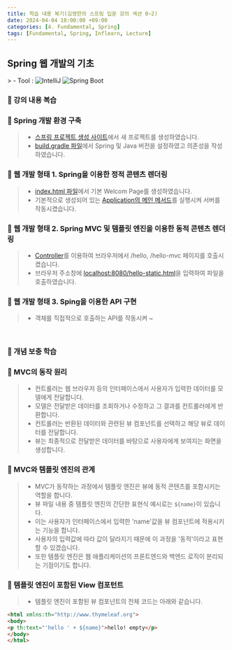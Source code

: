 ```yaml
---
title: 학습 내용 복기(김영한의 스프링 입문 강의 섹션 0~2)
date: 2024-04-04 18:00:00 +09:00
categories: [4. Fundamental, Spring]
tags: [Fundamental, Spring, Inflearn, Lecture]
---
```


<!-- 2024-04-04 글 작성 시작; 2024-04-06 페이지 호출 완료 -->
<h2>Spring 웹 개발의 기초</h2>
> - Tool :  
<img alt="IntelliJ" src="https://img.shields.io/badge/-IntelliJ-000000?style=flat-square&logo=intellij-idea&logoColor=white" />
<img alt="Spring Boot" src="https://img.shields.io/badge/-SpringBoot-6DB33F?style=flat-square&logo=spring&logoColor=white" />

<br>

### 🔔 강의 내용 복습
### 📌 Spring 개발 환경 구축
> - <a href="https://start.spring.io/">스프링 프로젝트 생성 사이트</a>에서 새 프로젝트를 생성하였습니다.
> - <a href="https://github.com/Kim-src/Study-Spring/blob/main/build.gradle">build.gradle 파일</a>에서 Spring 및 Java 버전을 설정하였고 의존성을 작성하였습니다.

### 📌 웹 개발 형태 1. Spring을 이용한 정적 콘텐츠 렌더링
> - <a href="https://github.com/Kim-src/Study-Spring/blob/main/src/main/resources/static/index.html">index.html 파일</a>에서 기본 Welcom Page를 생성하였습니다.
> - 기본적으로 생성되어 있는 <a href="https://github.com/Kim-src/Study-Spring/blob/main/src/main/java/hello/hellospring/HelloSpringApplication.java">Application의 메인 메서드</a>를 실행시켜 서버를 작동시켰습니다.

### 📌 웹 개발 형태 2. Spring MVC 및 템플릿 엔진을 이용한 동적 콘텐츠 렌더링
> - <a href="https://github.com/Kim-src/Study-Spring/blob/main/src/main/java/hello/hellospring/controller/HelloController.java">Controller</a>를 이용하여 브라우저에서 /hello, /hello-mvc 페이지를 호출시켰습니다.
> - 브라우저 주소창에 <a href="https://github.com/Kim-src/Study-Spring/blob/main/src/main/resources/static/hello-static.html">localhost:8080/hello-static.html</a>을 입력하여 파일을 호출하였습니다.

### 📌 웹 개발 형태 3. Sping을 이용한 API 구현
> - 객체를 직접적으로 호출하는 API를 작동시켜 ~

<br>

### 🔔 개념 보충 학습
### 📌 MVC의 동작 원리
> - 컨트롤러는 웹 브라우저 등의 인터페이스에서 사용자가 입력한 데이터를 모델에게 전달합니다.
> - 모델은 전달받은 데이터를 조회하거나 수정하고 그 결과를 컨트롤러에게 반환합니다.
> - 컨트롤러는 반환된 데이터와 관련된 뷰 컴포넌트를 선택하고 해당 뷰로 데이터를 전달합니다.
> - 뷰는 최종적으로 전달받은 데이터를 바탕으로 사용자에게 보여지는 화면을 생성합니다.

### 📌 MVC와 템플릿 엔진의 관계
> - MVC가 동작하는 과정에서 템플릿 엔진은 뷰에 동적 콘텐츠를 포함시키는 역할을 합니다.
> - 뷰 파일 내용 중 템플릿 엔진의 간단한 표현식 예시로는 ```${name}```이 있습니다.
> - 이는 사용자가 인터페이스에서 입력한 'name'값을 뷰 컴포넌트에 적용시키는 기능을 합니다.
> - 사용자의 입력값에 따라 값이 달라지기 때문에 이 과정을 '동적'이라고 표현할 수 있겠습니다.
> - 또한 템플릿 엔진은 웹 애플리케이션의 프론트엔드와 백엔드 로직이 분리되는 기점이기도 합니다.

### 📌 템플릿 엔진이 포함된 View 컴포턴트
> - 템플릿 엔진이 포함된 뷰 컴포넌트의 전체 코드는 아래와 같습니다.

``` html
<html xmlns:th="http://www.thymeleaf.org">
<body>
<p th:text="'hello ' + ${name}">hello! empty</p>
</body>
</html>
```

<br>
<br>
<br>
